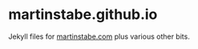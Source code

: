 martinstabe.github.io
=====================

Jekyll files for [martinstabe.com](http://martinstabe.com) plus various other bits.
